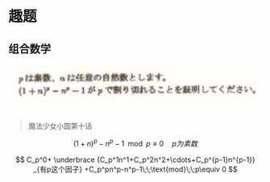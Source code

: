 # 趣题

## 组合数学

![image-20210516212042493](趣题/image-20210516212042493.png)

> 魔法少女小圆第十话

$$
(1+n)^p-n^p-1\;\;\text{mod}\;\;p\equiv 0\quad p为素数
$$

$$
C_p^0+
\underbrace {C_p^1n^1+C_p^2n^2+\cdots+C_p^{p-1}n^{p-1}}
_{有p这个因子}
+C_p^pn^p-n^p-1\;\;\text{mod}\;\;p\equiv 0
$$



